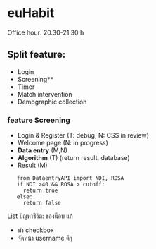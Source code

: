 # euHabit

Office hour: 20.30-21.30 h

## Split feature:
   - Login
   - Screening**
   - Timer
   - Match intervention 
   - Demographic collection

### feature Screening
  * Login & Register (T: debug, N: CSS in review)
  * Welcome page (N: in progress)
  * **Data entry** (M,N)
  * **Algorithm** (T)
     (return result, database)
  * Result (M)
 ```
    from DataentryAPI import NDI, ROSA
    if NDI >40 && ROSA > cutoff:
      return true
    else:
      return false
```
List ปัญหาชีวิต:
ของน็อบ แก้
- ทำ checkbox
- จัดหน้า username ดีๆ
